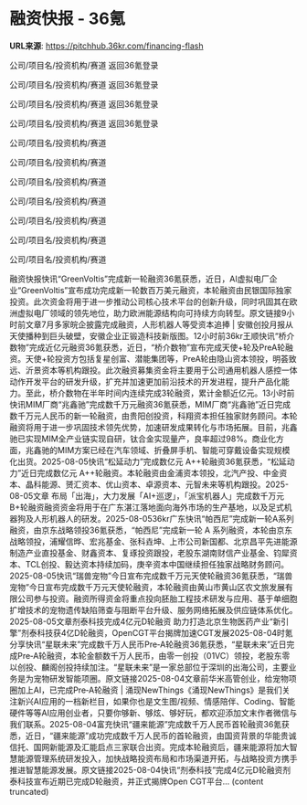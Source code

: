 # 融资快报 - 36氪

**URL来源**: https://pitchhub.36kr.com/financing-flash

公司/项目名/投资机构/赛道 返回36氪登录

公司/项目名/投资机构/赛道 返回36氪登录

公司/项目名/投资机构/赛道 返回36氪登录

公司/项目名/投资机构/赛道 返回36氪登录

公司/项目名/投资机构/赛道

公司/项目名/投资机构/赛道

公司/项目名/投资机构/赛道

公司/项目名/投资机构/赛道

公司/项目名/投资机构/赛道

公司/项目名/投资机构/赛道

公司/项目名/投资机构/赛道

融资快报快讯“GreenVoltis”完成新一轮融资36氪获悉，近日，AI虚拟电厂企业“GreenVoltis”宣布成功完成新一轮数百万美元融资，本轮融资由民银国际独家投资。此次资金将用于进一步推动公司核心技术平台的创新升级，同时巩固其在欧洲虚拟电厂领域的领先地位，助力欧洲能源结构向可持续方向转型。原文链接9小时前文章7月多家皖企披露完成融资，人形机器人等受资本追捧 | 安徽创投月报从天使播种到巨头破壁，安徽企业正锻造科技新版图。12小时前36kr王顺快讯“桥介数物”完成近亿元融资36氪获悉，近日，“桥介数物”宣布完成天使+轮及PreA轮融资。天使+轮投资方包括复星创富、潜能集团等，PreA轮由隐山资本领投，明荟致远、沂景资本等机构跟投。此次融资募集资金将主要用于公司通用机器人感控一体动作开发平台的研发升级，扩充并加速更加前沿技术的开发进程，提升产品化能力。至此，桥介数物在半年时间内连续完成3轮融资，累计金额近亿元。13小时前快讯MIM厂商“兆鑫驰”完成数千万元融资36氪获悉，MIM厂商“兆鑫驰”近日完成数千万元人民币的新一轮融资，由贵阳创投资，科翔资本担任独家财务顾问。本轮融资将用于进一步巩固技术领先优势，加速研发成果转化与市场拓展。目前，兆鑫驰已实现MIM全产业链实现自研，钛合金实现量产，良率超过98%。商业化方面，兆鑫驰的MIM方案已经在汽车领域、折叠屏手机、智能可穿戴设备实现规模化出货。2025-08-05快讯“松延动力”完成数亿元 A++轮融资36氪获悉，“松延动力”近日完成数亿元 A++轮融资。本轮融资由金浦资本领投，北汽产投、中金资本、晶科能源、赟汇资本、优山资本、卓源资本、元智未来等机构跟投。2025-08-05文章 布局「出海」，大力发展「AI+巡逻」，「派宝机器人」完成数千万元B+轮融资融资资金将用于在广东湛江落地面向海外市场的生产基地，以及足式机器狗及人形机器人的研发。2025-08-0536kr广东快讯“帕西尼”完成新一轮A系列融资，由京东战略领投36氪获悉，“帕西尼”完成新一轮 A 系列融资，本轮由京东战略领投，浦耀信晔、宏兆基金、张科垚坤、上市公司新国都、北京昌平先进能源制造产业直投基金、财鑫资本、复琢投资跟投，老股东湖南财信产业基金、钧犀资本、TCL创投、毅达资本持续加码，庚辛资本中国继续担任独家战略财务顾问。2025-08-05快讯“瑞兽宠物”今日宣布完成数千万元天使轮融资36氪获悉，“瑞兽宠物”今日宣布完成数千万元天使轮融资，本轮融资由黄山市黄山区农文旅发展有限公司参与投资。融资所得资金将重点投向胚胎工程技术研发与应用、基于单细胞扩增技术的宠物遗传缺陷筛查与阻断平台升级、服务网络拓展及供应链体系优化。2025-08-05文章剂泰科技完成4亿元D轮融资 助力打造北京生物医药产业“新引擎”剂泰科技获4亿D轮融资，OpenCGT平台揭牌加速CGT发展2025-08-04时氪分享快讯“星联未来”完成数千万人民币Pre‑A轮融资36氪获悉，“星联未来”近日完成Pre‑A轮融资，本轮金额数千万人民币，由零一创投（01VC）领投，老股东零以创投、麟阁创投持续加注。“星联未来”是一家总部位于深圳的出海公司，主要业务是为宠物研发智能项圈。原文链接2025-08-04文章前华米高管创业，给宠物项圈加上AI，已完成Pre‑A轮融资 | 涌现NewThings《涌现NewThings》是我们关注新兴AI应用的一档新栏目，如果你也是文生图/视频、情感陪伴、Coding、智能硬件等等AI应用创业者，只要你够新、够炫、够好玩，都欢迎添加文末作者微信与我们联系。2025-08-04富充快讯“疆来能源”完成数千万人民币首轮融资36氪获悉，近日，“疆来能源”成功完成数千万人民币的首轮融资，由国资背景的华能贵诚信托、国网新能源及汇能启点三家联合出资。完成本轮融资后，疆来能源将加大智慧能源管理系统研发投入，加快战略投资布局和市场渠道开拓，与战略投资方携手推进智慧能源发展。原文链接2025-08-04快讯“剂泰科技”完成4亿元D轮融资剂泰科技宣布近期已完成D轮融资，并正式揭牌Open CGT平台... (content truncated)